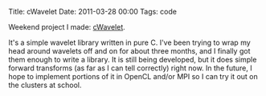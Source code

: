 Title: cWavelet
Date: 2011-03-28 00:00
Tags: code

Weekend project I made: [cWavelet](https://github.com/paxswill/cwavelet).

It's a simple wavelet library written in pure C. I've been trying to wrap
 my head around wavelets off and on for about three months, and I finally 
got them enough to write a library. It is still being developed, but it does
 simple forward transforms (as far as I can tell correctly) right now. In the 
future, I hope to implement portions of it in OpenCL and/or MPI so I can
 try it out on the clusters at school.

